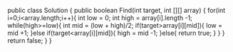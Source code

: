public class Solution {
    public boolean Find(int target, int [][] array) {
         for(int i=0;i<array.length;i++){
             int low = 0;
             int high = array[i].length -1;
             while(high>=low){
                  int mid = (low + high)/2;
                 if(target>array[i][mid]){
                     low = mid +1;
                 }else if(target<array[i][mid]){
                     high = mid -1;
                 }else{
                     return true;
                 }
             }
         }
        return false;
    }
}